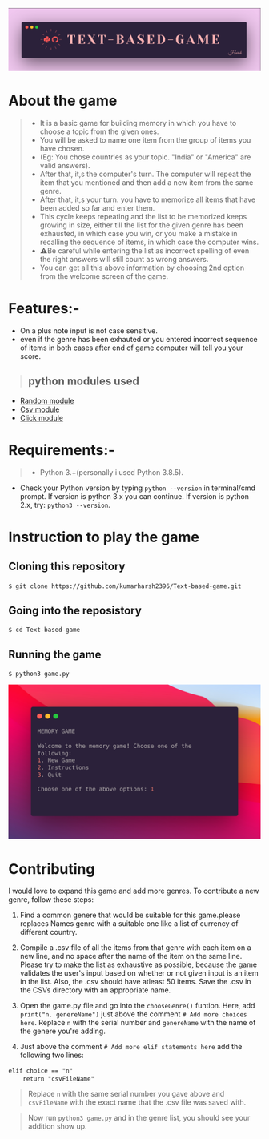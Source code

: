 ![banner](./images/banner.png)

# About the game 
> - It is a basic game for building memory in which you have to choose a topic from the given ones.
>- You will be asked to name one item from the group of items you have chosen.
>- (Eg: You chose countries as your topic. "India" or "America" are valid answers).
>- After that, it,s the computer's turn. The computer will repeat the item that you mentioned and then add a new item from the same genre.
>- After that, it,s your turn. you have to memorize all items that have been added so far and enter them.
>- This cycle keeps repeating and the list to be memorized keeps growing in size, either till the list for the given genre has been exhausted, in which case you win, or you make a mistake in recalling the sequence of items, in which case the computer wins.
>- ⚠️Be careful while entering the list as incorrect spelling of even the right answers will still count as wrong answers.
>- You can get all this above information by choosing 2nd option from the welcome screen of the game.

# Features:-
- On a plus note input is not case sensitive.
- even if the genre has been exhauted or you entered incorrect sequence of items in both cases after end of game computer will tell you your score.
>## python modules used
- [Random module](https://docs.python.org/3/library/random.html) 
- [Csv module](https://docs.python.org/3/library/csv.html)
- [Click module](https://docs.python.org/3/library/csv.html)

# Requirements:-
>- Python 3.+(personally i used Python 3.8.5).
- Check your Python version by typing ```python --version``` in terminal/cmd prompt. If version is python 3.x you can continue. If version is python 2.x, try: ```python3 --version```. 

# Instruction to play the game

 ## Cloning this repository
```
$ git clone https://github.com/kumarharsh2396/Text-based-game.git
```
## Going into the reposistory
```
$ cd Text-based-game
```
## Running the game
```
$ python3 game.py
```
![banner](./images/welcome.png)
# Contributing
 I would love to expand this game and add more genres. To contribute a new genre, follow these steps:

1. Find a common genere that would be suitable for this game.please replaces Names genre with a suitable one like a list of currency of different country.

2. Compile a .csv file of all the items from that genre with each item on a new line, and no space after the name of the item on the same line. Please try to make the list as exhaustive as possible, because the game validates the user's input based on whether or not given input is an item in the list. Also, the .csv should have atleast 50 items. Save the .csv in the CSVs directory with an appropriate name.

3. Open the game.py file and go into the ```chooseGenre()``` funtion. Here, add ```print("n. genereName")``` just above the comment ```# Add more choices here```. Replace ```n``` with the serial number and ```genereName``` with the name of the genere you're adding.

4. Just above the comment ```# Add more elif statements here``` add the following two lines:

```
elif choice == "n"
	return "csvFileName"
```	

>Replace ```n``` with the same serial number you gave above and ```csvFileName``` with the exact name that the .csv file was saved with. 

>Now run ```python3 game.py``` and in the genre list, you should see your addition show up.
